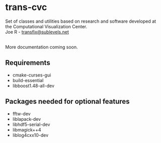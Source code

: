 trans-cvc
=========

Set of classes and utilities based on research and software developed at the Computational Visualization Center.<br/>
Joe R - transfix@sublevels.net<br/><br/>

More documentation coming soon.

Requirements
------------
* cmake-curses-gui 
* build-essential 
* libboost1.48-all-dev 

Packages needed for optional features
-------------------------------------
* fftw-dev 
* liblapack-dev
* libhdf5-serial-dev 
* libmagick++4 
* liblog4cxx10-dev 

